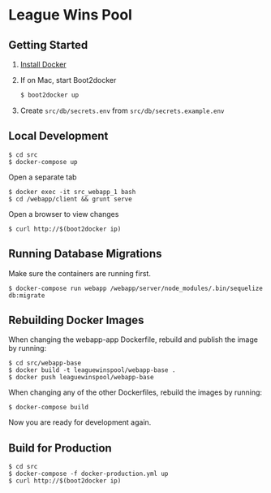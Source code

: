 # League Wins Pool

## Getting Started

1. [Install Docker](https://docs.docker.com/installation/)
2. If on Mac, start Boot2docker

    ```bash
    $ boot2docker up
    ```

3. Create `src/db/secrets.env` from `src/db/secrets.example.env`


## Local Development

    $ cd src
    $ docker-compose up

Open a separate tab

    $ docker exec -it src_webapp_1 bash
    $ cd /webapp/client && grunt serve

Open a browser to view changes

    $ curl http://$(boot2docker ip)
    
    
## Running Database Migrations

Make sure the containers are running first.

    $ docker-compose run webapp /webapp/server/node_modules/.bin/sequelize db:migrate
    

## Rebuilding Docker Images

When changing the webapp-app Dockerfile, rebuild and publish the image by running:

    $ cd src/webapp-base
    $ docker build -t leaguewinspool/webapp-base .
    $ docker push leaguewinspool/webapp-base

When changing any of the other Dockerfiles, rebuild the images by running:

    $ docker-compose build

Now you are ready for development again.


## Build for Production

    $ cd src
    $ docker-compose -f docker-production.yml up 
    $ curl http://$(boot2docker ip)

